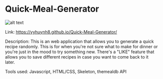 # Quick-Meal-Generator

![alt text](https://lh3.googleusercontent.com/ODuH4HQXVT1GwucP-7TN1BgrTgLB2QTTk_vX7mf0c_MNwpu_I7C2U6ZdLD18fYVE4yjXWXO5KB6jzs_nSqTxhYlBIxl3cXk4rDM8ffOBicx00FLs7hVOS6t8mZKyWRx1wLLzqv0asQ=w2400)

Link: https://vyhuynh8.github.io/Quick-Meal-Generator/

Description: This is an web application that allows you to generate a quick recipe randomly. This is for when you're not sure what to make for dinner or you're just in the mood to try something new. There's a "LIKE" feature that allows you to save different recipes in case you want to come back to it later.

Tools used: Javascript, HTML/CSS, Skeleton, themealdb API

